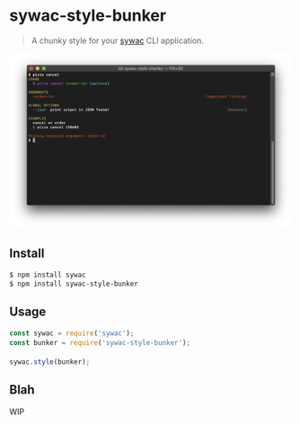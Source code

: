 # sywac-style-bunker

> A chunky style for your [sywac](https://sywac.io/) CLI application.

![Screenshot](screenshot.png)

## Install

```console
$ npm install sywac
$ npm install sywac-style-bunker
```

## Usage

```js
const sywac = require('sywac');
const bunker = require('sywac-style-bunker');

sywac.style(bunker);
```

## Blah

WIP
